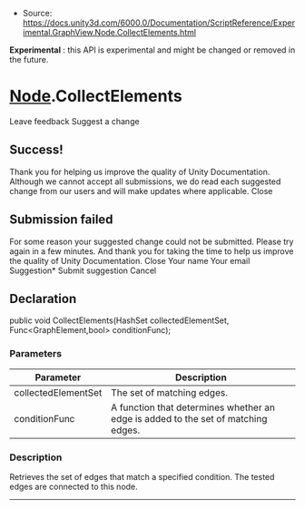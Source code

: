 * Source: https://docs.unity3d.com/6000.0/Documentation/ScriptReference/Experimental.GraphView.Node.CollectElements.html

**Experimental** : this API is experimental and might be changed or removed in the future.
#  [Node](https://docs.unity3d.com/6000.0/Documentation/ScriptReference/Experimental.GraphView.Node.html).CollectElements
Leave feedback
Suggest a change
## Success!
Thank you for helping us improve the quality of Unity Documentation. Although we cannot accept all submissions, we do read each suggested change from our users and will make updates where applicable.
Close
## Submission failed
For some reason your suggested change could not be submitted. Please <a>try again</a> in a few minutes. And thank you for taking the time to help us improve the quality of Unity Documentation.
Close
Your name Your email Suggestion* Submit suggestion
Cancel
## Declaration
public void CollectElements(HashSet<GraphElement> collectedElementSet, Func<GraphElement,bool> conditionFunc); 
### Parameters
Parameter | Description  
---|---  
collectedElementSet | The set of matching edges.  
conditionFunc | A function that determines whether an edge is added to the set of matching edges.  
### Description
Retrieves the set of edges that match a specified condition. The tested edges are connected to this node.
* * *
